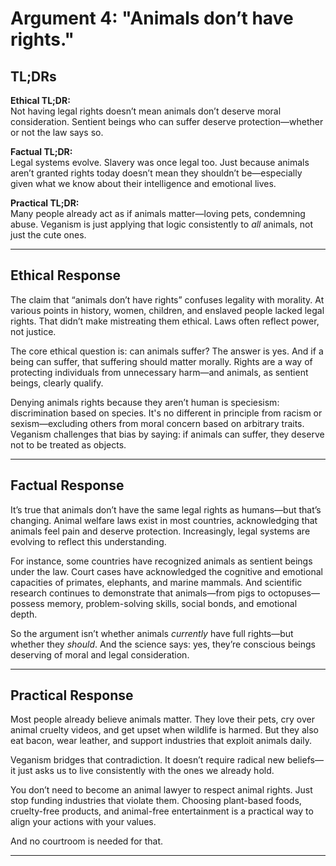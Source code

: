 # Argument 4: "Animals don’t have rights."

## TL;DRs

**Ethical TL;DR:**  
Not having legal rights doesn’t mean animals don’t deserve moral consideration. Sentient beings who can suffer deserve protection—whether or not the law says so.

**Factual TL;DR:**  
Legal systems evolve. Slavery was once legal too. Just because animals aren’t granted rights today doesn’t mean they shouldn’t be—especially given what we know about their intelligence and emotional lives.

**Practical TL;DR:**  
Many people already act as if animals matter—loving pets, condemning abuse. Veganism is just applying that logic consistently to *all* animals, not just the cute ones.

---

## Ethical Response

The claim that “animals don’t have rights” confuses legality with morality. At various points in history, women, children, and enslaved people lacked legal rights. That didn’t make mistreating them ethical. Laws often reflect power, not justice.

The core ethical question is: can animals suffer? The answer is yes. And if a being can suffer, that suffering should matter morally. Rights are a way of protecting individuals from unnecessary harm—and animals, as sentient beings, clearly qualify.

Denying animals rights because they aren’t human is speciesism: discrimination based on species. It's no different in principle from racism or sexism—excluding others from moral concern based on arbitrary traits. Veganism challenges that bias by saying: if animals can suffer, they deserve not to be treated as objects.

---

## Factual Response

It’s true that animals don’t have the same legal rights as humans—but that’s changing. Animal welfare laws exist in most countries, acknowledging that animals feel pain and deserve protection. Increasingly, legal systems are evolving to reflect this understanding.

For instance, some countries have recognized animals as sentient beings under the law. Court cases have acknowledged the cognitive and emotional capacities of primates, elephants, and marine mammals. And scientific research continues to demonstrate that animals—from pigs to octopuses—possess memory, problem-solving skills, social bonds, and emotional depth.

So the argument isn’t whether animals *currently* have full rights—but whether they *should*. And the science says: yes, they’re conscious beings deserving of moral and legal consideration.

---

## Practical Response

Most people already believe animals matter. They love their pets, cry over animal cruelty videos, and get upset when wildlife is harmed. But they also eat bacon, wear leather, and support industries that exploit animals daily.

Veganism bridges that contradiction. It doesn’t require radical new beliefs—it just asks us to live consistently with the ones we already hold.

You don’t need to become an animal lawyer to respect animal rights. Just stop funding industries that violate them. Choosing plant-based foods, cruelty-free products, and animal-free entertainment is a practical way to align your actions with your values.

And no courtroom is needed for that.

---